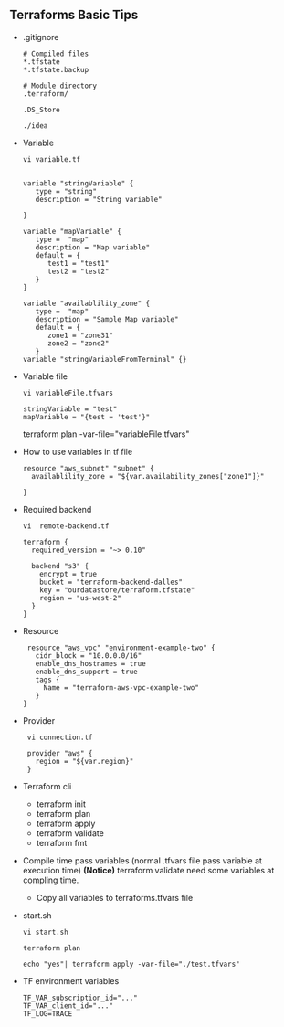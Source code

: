 Terraforms Basic Tips
---------------------

- .gitignore
  ```  
  # Compiled files
  *.tfstate
  *.tfstate.backup
  
  # Module directory
  .terraform/

  .DS_Store

  ./idea
  ```


- Variable

  ```
  vi variable.tf


  variable "stringVariable" {
     type = "string"
     description = "String variable"

  }

  variable "mapVariable" {
     type =  "map"
     description = "Map variable"
     default = {
        test1 = "test1"
        test2 = "test2"
     }
  }
     
  variable "availablility_zone" {
     type =  "map"
     description = "Sample Map variable"
     default = {
        zone1 = "zone31"
        zone2 = "zone2"
     }
  variable "stringVariableFromTerminal" {}
  ```


- Variable file
  ```
  vi variableFile.tfvars

  stringVariable = "test"
  mapVariable = "{test = 'test'}"

  ```

  terraform plan -var-file="variableFile.tfvars"


- How to use variables in tf file
  ```
  resource "aws_subnet" "subnet" {
    availablility_zone = "${var.availability_zones["zone1"]}"
  
  }
  
  ```



- Required backend
  ```
  vi  remote-backend.tf

  terraform {
    required_version = "~> 0.10"
    
    backend "s3" {
      encrypt = true
      bucket = "terraform-backend-dalles"
      key = "ourdatastore/terraform.tfstate"
      region = "us-west-2"
    }
  }
  ```

- Resource
  ```
   resource "aws_vpc" "environment-example-two" {
     cidr_block = "10.0.0.0/16"
     enable_dns_hostnames = true
     enable_dns_support = true
     tags {
       Name = "terraform-aws-vpc-example-two"
     }
  }
  ```

- Provider
  ```
   vi connection.tf
  
   provider "aws" {
     region = "${var.region}"
   }
  ```


- Terraform cli 
  - terraform init
  - terraform plan
  - terraform apply
  - terraform validate
  - terraform fmt


- Compile time pass variables  (normal .tfvars file pass variable at execution time)
  **(Notice)**  terraform validate need some variables at compling time.

  - Copy all variables to terraforms.tfvars file

- start.sh
  ```
  vi start.sh
  
  terraform plan

  echo "yes"| terraform apply -var-file="./test.tfvars"
  
  ```

- TF environment variables
  ```
  TF_VAR_subscription_id="..."
  TF_VAR_client_id="..."
  TF_LOG=TRACE
  ```

